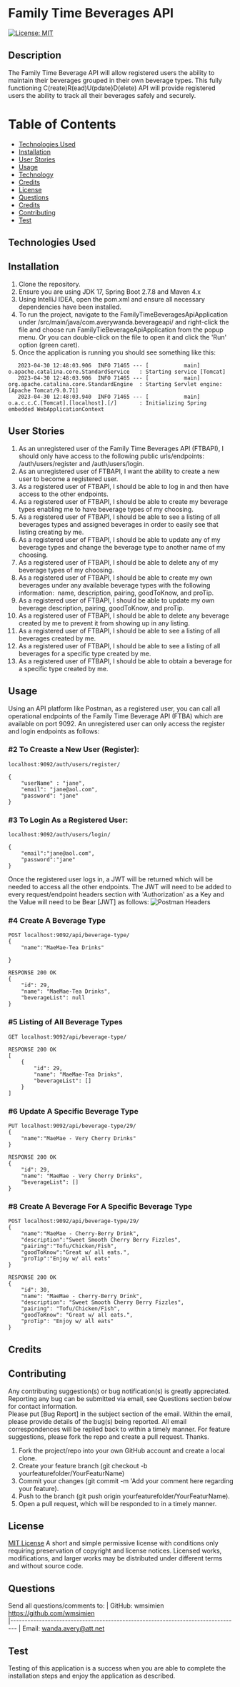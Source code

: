 # Family Time Beverages API
[![License: MIT](https://img.shields.io/badge/License-MIT-blue.svg)](https://opensource.org/licenses/MIT)

## Description
The Family Time Beverage API will allow registered users the ability to maintain their beverages grouped in their own beverage types.  This fully functioning C(reate)R(ead)U(pdate}D(elete) API will provide registered users the ability to track all their beverages safely and securely.

# Table of Contents

- [Technologies Used](#technologies-used)
- [Installation](#installation)
- [User Stories](#user-stories)
- [Usage](#usage)
- [Technology](#Technology)
- [Credits](#credits)
- [License](#license)
- [Questions](#questions)
- [Credits](#credits)
- [Contributing](#contributing)
- [Test](#test)


## Technologies Used


## Installation
1.  Clone the repository.
1.  Ensure you are using JDK 17, Spring Boot 2.7.8 and Maven 4.x 
1.  Using IntelliJ IDEA, open the pom.xml and ensure all necessary dependencies have been installed.
1.  To run the project, navigate to the FamilyTimeBeveragesApiApplication under /src/main/java/com.averywanda.beverageapi/ and right-click the file and choose run FamilyTieBeverageApiApplication from the popup menu.  Or you can double-click on the file to open it and click the 'Run' option (green caret).
1.  Once the application is running you should see something like this:
```
   2023-04-30 12:48:03.906  INFO 71465 --- [           main] o.apache.catalina.core.StandardService   : Starting service [Tomcat]
   2023-04-30 12:48:03.906  INFO 71465 --- [           main] org.apache.catalina.core.StandardEngine  : Starting Servlet engine: [Apache Tomcat/9.0.71]
   2023-04-30 12:48:03.940  INFO 71465 --- [           main] o.a.c.c.C.[Tomcat].[localhost].[/]       : Initializing Spring embedded WebApplicationContext
   ```
## User Stories
1. As an unregistered user of the Family Time Beverages API (FTBAPI), I should only have access to the following public urls/endpoints: /auth/users/register and /auth/users/login.
1. As an unregistered user of FTBAPI, I want the ability to create a new user to become a registered user.
1. As a registered user of FTBAPI, I should be able to log in and then have access to the other endpoints.
1. As a registered user of FTBAPI, I should be able to create my beverage types enabling me to have beverage types of my choosing.
1. As a registered user of FTBAPI, I should be able to see a listing of all beverages types and assigned beverages in order to easily see that listing creating by me.
1. As a registered user of FTBAPI, I should be able to update any of my beverage types and change the beverage type to another name of my choosing.
1. As a registered user of FTBAPI, I should be able to delete any of my beverage types of my choosing.
1. As a registered user of FTBAPI, I should be able to create my own beverages under any available beverage types with the following information:  name, description, pairing, goodToKnow, and proTip.
1. As a registered user of FTBAPI, I should be able to update my own beverage description, pairing, goodToKnow, and proTip.
1. As a registered user of FTBAPI, I should be able to delete any beverage created by me to prevent it from showing up in any listing.
1. As a registered user of FTBAPI, I should be able to see a listing of all beverages created by me.
1. As a registered user of FTBAPI, I should be able to see a listing of all beverages for a specific type created by me.
1. As a registered user of FTBAPI, I should be able to obtain a beverage for a specific type created by me.



## Usage
Using an API platform like Postman, as a registered user, you can call all operational endpoints of the Family Time Beverage API (FTBA) which are available on port 9092.  An unregistered user can only access the register and login endpoints as follows:

### #2 To Creaste a New User (Register):
```
localhost:9092/auth/users/register/

{
    "userName" : "jane",
    "email": "jane@aol.com",
    "password": "jane"
}
```
### #3 To Login As a Registered User:
```
localhost:9092/auth/users/login/

{
    "email":"jane@aol.com",
    "password":"jane"
}
```

Once the registered user logs in, a JWT will be returned which will be needed to access all the other endpoints.  The JWT will need to be added to every request/endpoint headers section with 'Authorization' as a Key and the Value will need to be Bear [JWT] as follows:
![Postman Headers](./src/main/resources/assets/postman_headers.png)

### #4 Create A Beverage Type
```
POST localhost:9092/api/beverage-type/
{
    "name":"MaeMae-Tea Drinks"
    
}

RESPONSE 200 OK
{
    "id": 29,
    "name": "MaeMae-Tea Drinks",
    "beverageList": null
}
```

### #5 Listing of All Beverage Types
```
GET localhost:9092/api/beverage-type/

RESPONSE 200 OK
[
    {
        "id": 29,
        "name": "MaeMae-Tea Drinks",
        "beverageList": []
    }
]
```

### #6 Update A Specific Beverage Type
```
PUT localhost:9092/api/beverage-type/29/
{
    "name":"MaeMae - Very Cherry Drinks"
}

RESPONSE 200 OK
{
    "id": 29,
    "name": "MaeMae - Very Cherry Drinks",
    "beverageList": []
}
```
### #8 Create A Beverage For A Specific Beverage Type
```
POST localhost:9092/api/beverage-type/29/
{
    "name":"MaeMae - Cherry-Berry Drink",
    "description":"Sweet Smooth Cherry Berry Fizzles",
    "pairing":"Tofu/Chicken/Fish",
    "goodToKnow":"Great w/ all eats.",
    "proTip":"Enjoy w/ all eats"
}

RESPONSE 200 OK
{
    "id": 30,
    "name": "MaeMae - Cherry-Berry Drink",
    "description": "Sweet Smooth Cherry Berry Fizzles",
    "pairing": "Tofu/Chicken/Fish",
    "goodToKnow": "Great w/ all eats.",
    "proTip": "Enjoy w/ all eats"
}
```

## Credits
                     

## Contributing
Any contributing suggestion(s) or bug notification(s) is greatly appreciated.  Reporting
any bug can be submitted via email, see Questions section below for contact information.  
Please put [Bug Report] in the subject section of the email.  Within the email, please
provide details of the bug(s) being reported.  All email correspondences will be replied
back to within a timely manner.  For feature suggestions, please fork the repo and create
a pull request.  Thanks.

1.  Fork the project/repo into your own GitHub account and create a local clone.
1.  Create your feature branch (git checkout -b yourfeaturefolder/YourFeaturName)
1.  Commit your changes (git commit -m 'Add your comment here regarding your feature).
1.  Push to the branch (git push origin yourfeaturefolder/YourFeaturName).
1.  Open a pull request, which will be responded to in a timely manner.

## License
[MIT License](https://opensource.org/licenses/MIT) A short and simple permissive license with conditions only requiring preservation of
copyright and license notices. Licensed works, modifications, and larger works may be distributed under different
terms and without source code.

## Questions
Send all questions/comments to:
| GitHub: wmsimien https://github.com/wmsimien                                  
|--------------------------------------------------------------------------------
| Email:  wanda.avery@att.net

## Test
Testing of this application is a success when you are able to complete the installation steps and enjoy the application as described.
